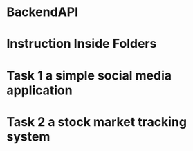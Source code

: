 # BackendAPI

# Instruction Inside Folders

# Task 1 a simple social media application
# Task 2 a stock market tracking system 
